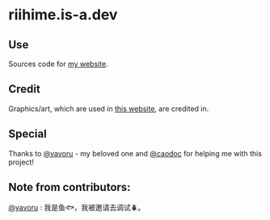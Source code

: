 # riihime.is-a.dev
## Use
 Sources code for [my website](https://riihime.is-a.dev).

## Credit
 Graphics/art, which are used in [this website](https://riihime.is-a.dev),  are credited in.

## Special
 Thanks to   [@yavoru](https://yavoru.github.io/profile/) - my beloved one and [@caodoc](https://caodoc.is-a.dev/) for helping me with this project!

## Note from contributors:
 
 [@yavoru](https://github.com/yavoru) : 我是鱼🐟，我被邀请去调试🪲。
